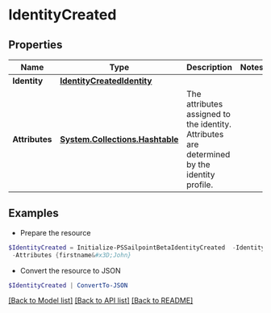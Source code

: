 # IdentityCreated
## Properties

Name | Type | Description | Notes
------------ | ------------- | ------------- | -------------
**Identity** | [**IdentityCreatedIdentity**](IdentityCreatedIdentity.md) |  | 
**Attributes** | [**System.Collections.Hashtable**](AnyType.md) | The attributes assigned to the identity.  Attributes are determined by the identity profile. | 

## Examples

- Prepare the resource
```powershell
$IdentityCreated = Initialize-PSSailpointBetaIdentityCreated  -Identity null `
 -Attributes {firstname&#x3D;John}
```

- Convert the resource to JSON
```powershell
$IdentityCreated | ConvertTo-JSON
```

[[Back to Model list]](../README.md#documentation-for-models) [[Back to API list]](../README.md#documentation-for-api-endpoints) [[Back to README]](../README.md)

